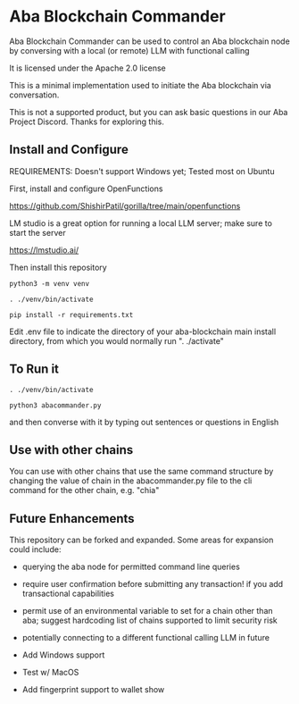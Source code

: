 # Aba Blockchain Commander

Aba Blockchain Commander can be used to control an Aba blockchain node by conversing with a local (or remote) LLM with functional calling

It is licensed under the Apache 2.0 license

This is a minimal implementation used to initiate the Aba blockchain via conversation.

This is not a supported product, but you can ask basic questions in our Aba Project Discord. Thanks for exploring this.

## Install and Configure

REQUIREMENTS: Doesn't support Windows yet; Tested most on Ubuntu

First, install and configure OpenFunctions

https://github.com/ShishirPatil/gorilla/tree/main/openfunctions

LM studio is a great option for running a local LLM server; make sure to start the server

https://lmstudio.ai/

Then install this repository

```
python3 -m venv venv

. ./venv/bin/activate

pip install -r requirements.txt

```

Edit .env file to indicate the directory of your aba-blockchain main install directory, from which you would normally run ". ./activate"

## To Run it

```
. ./venv/bin/activate

python3 abacommander.py
```

and then converse with it by typing out sentences or questions in English

## Use with other chains

You can use with other chains that use the same command structure by changing the value of chain in the abacommander.py file to the cli command for the other chain, e.g. "chia"

## Future Enhancements

This repository can be forked and expanded. Some areas for expansion could include:

- querying the aba node for permitted command line queries

- require user confirmation before submitting any transaction! if you add transactional capabilities

- permit use of an environmental variable to set for a chain other than aba; suggest hardcoding list of chains supported to limit security risk

- potentially connecting to a different functional calling LLM in future

- Add Windows support

- Test w/ MacOS

- Add fingerprint support to wallet show
